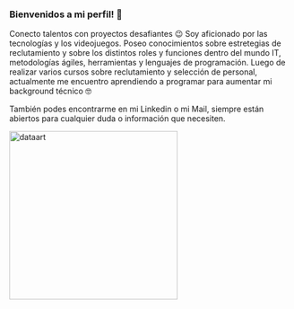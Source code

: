 ### Bienvenidos a mi perfil! 👋

Conecto talentos con proyectos desafiantes 😉
Soy aficionado por las tecnologías y los videojuegos. Poseo conocimientos sobre estretegias de reclutamiento y sobre los distintos roles y funciones dentro del mundo IT, metodologías ágiles, herramientas y lenguajes de programación.
Luego de realizar varios cursos sobre reclutamiento y selección de personal, actualmente me encuentro aprendiendo a programar para aumentar mi background técnico 🤓

También podes encontrarme en mi Linkedin o mi Mail, siempre están abiertos para cualquier duda o información que necesiten.

<img width="300" alt=dataart src="https://user-images.githubusercontent.com/84922157/124190128-296fa980-da98-11eb-8a56-1b3e2ae97d89.png">


<!--
**TomasVilches/TomasVilches** is a ✨ _special_ ✨ repository because its `README.md` (this file) appears on your GitHub profile.

Here are some ideas to get you started:

- 🔭 I’m currently working on ...
- 🌱 I’m currently learning ...
- 👯 I’m looking to collaborate on ...
- 🤔 I’m looking for help with ...
- 💬 Ask me about ...
- 📫 How to reach me: ...
- 😄 Pronouns: ...
- ⚡ Fun fact: ...
-->
